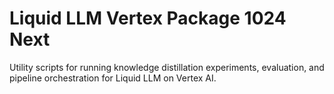 # Liquid LLM Vertex Package 1024 Next

Utility scripts for running knowledge distillation experiments, evaluation, and
pipeline orchestration for Liquid LLM on Vertex AI.
